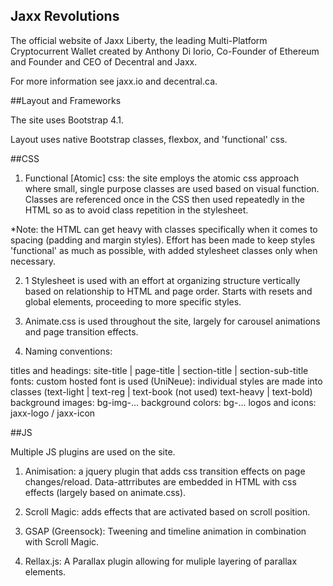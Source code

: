 ## Jaxx Revolutions

The official website of Jaxx Liberty, the leading Multi-Platform Cryptocurrent Wallet created by Anthony Di Iorio, Co-Founder of Ethereum and Founder and CEO of Decentral and Jaxx.

For more information see jaxx.io and decentral.ca.

##Layout and Frameworks

The site uses Bootstrap 4.1.

Layout uses native Bootstrap classes, flexbox, and 'functional' css.


##CSS

1. Functional [Atomic] css: the site employs the atomic css approach where small, single purpose classes are used based on visual function. Classes are referenced once in the CSS then used repeatedly in the HTML so as to avoid class repetition in the stylesheet.

*Note: the HTML can get heavy with classes specifically when it comes to spacing (padding and margin styles). Effort has been made to keep styles 'functional' as much as possible, with added stylesheet classes only when necessary.

2. 1 Stylesheet is used with an effort at organizing structure vertically based on relationship to HTML and page order.  Starts with resets and global elements, proceeding to more specific styles.

3. Animate.css is used throughout the site, largely for carousel animations and page transition effects.

4. Naming conventions: 

titles and headings: site-title | page-title | section-title | section-sub-title
fonts: custom hosted font is used (UniNeue): individual styles are made into classes (text-light | text-reg | text-book (not used) text-heavy | text-bold)
background images: bg-img-...
background colors: bg-...
logos and icons: jaxx-logo / jaxx-icon


##JS

Multiple JS plugins are used on the site.

1. Animisation: a jquery plugin that adds css transition effects on page changes/reload. Data-attrributes are embedded in HTML with css effects (largely based on animate.css).

2. Scroll Magic: adds effects that are activated based on scroll position.

3. GSAP (Greensock): Tweening and timeline animation in combination with Scroll Magic.

4. Rellax.js: A Parallax plugin allowing for muliple layering of parallax elements.